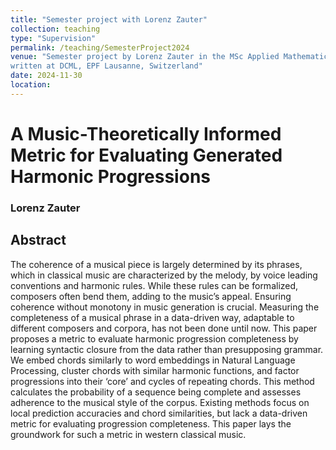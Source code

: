 ```yaml
---
title: "Semester project with Lorenz Zauter"
collection: teaching
type: "Supervision"
permalink: /teaching/SemesterProject2024
venue: "Semester project by Lorenz Zauter in the MSc Applied Mathematics at ETH Zurich
written at DCML, EPF Lausanne, Switzerland"
date: 2024-11-30    
location: 
---
```


# A Music-Theoretically Informed Metric for Evaluating Generated Harmonic Progressions

### Lorenz Zauter

## Abstract

The coherence of a musical piece is largely determined by its phrases, which in classical music are characterized by the melody, by voice
leading conventions and harmonic rules. While
these rules can be formalized, composers often
bend them, adding to the music’s appeal. Ensuring coherence without monotony in music generation is crucial. Measuring the completeness
of a musical phrase in a data-driven way, adaptable to different composers and corpora, has not
been done until now. This paper proposes a metric to evaluate harmonic progression completeness by learning syntactic closure from the data
rather than presupposing grammar. We embed
chords similarly to word embeddings in Natural
Language Processing, cluster chords with similar
harmonic functions, and factor progressions into
their ‘core’ and cycles of repeating chords. This
method calculates the probability of a sequence
being complete and assesses adherence to the
musical style of the corpus. Existing methods focus on local prediction accuracies and chord similarities, but lack a data-driven metric for evaluating progression completeness. This paper lays the groundwork for such a metric in western classical music.

